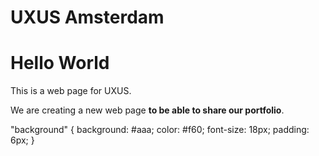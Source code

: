 # UXUS Amsterdam

<!DOCTYPE html>
<html>
  <head>
   
  </head>
  <body>
    <h1>Hello World</h1>
    <p>This is a web page for UXUS.</p>
  </body>
</html>

<p class="intro">We are creating a new web page <strong>to be able to share our portfolio</strong>.</p>


<body>
  "background"
{
  background: #aaa;
  color: #f60;
  font-size: 18px;
  padding: 6px;
}
</body>
